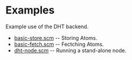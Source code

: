 
Examples
========
Example use of the DHT backend.

* [basic-store.scm](basic-store.scm) -- Storing Atoms.
* [basic-fetch.scm](basic-fetch.scm) -- Fectching Atoms.
* [dht-node.scm](dht-node.scm) -- Running a stand-alone node.

